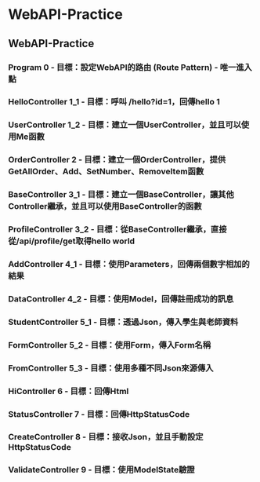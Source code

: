 # WebAPI-Practice
WebAPI-Practice
---
### Program 0 - 目標：設定WebAPI的路由 (Route Pattern) - 唯一進入點
### HelloController 1_1 - 目標：呼叫 /hello?id=1，回傳hello 1
### UserController 1_2 - 目標：建立一個UserController，並且可以使用Me函數
### OrderController 2 - 目標：建立一個OrderController，提供GetAllOrder、Add、SetNumber、RemoveItem函數
### BaseController 3_1 - 目標：建立一個BaseController，讓其他Controller繼承，並且可以使用BaseController的函數
### ProfileController 3_2 - 目標：從BaseController繼承，直接從/api/profile/get取得hello world
### AddController 4_1 - 目標：使用Parameters，回傳兩個數字相加的結果
### DataController 4_2 - 目標：使用Model，回傳註冊成功的訊息
### StudentController 5_1 - 目標：透過Json，傳入學生與老師資料
### FormController 5_2 - 目標：使用Form，傳入Form名稱
### FromController 5_3 - 目標：使用多種不同Json來源傳入
### HiController 6 - 目標：回傳Html
### StatusController 7 - 目標：回傳HttpStatusCode
### CreateController 8 - 目標：接收Json，並且手動設定HttpStatusCode
### ValidateController 9 - 目標：使用ModelState驗證 

